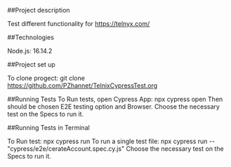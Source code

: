 ##Project description

Test different functionality for https://telnyx.com/

##Technologies

Node.js: 16.14.2

##Project set up 

To clone progect:  git clone https://github.com/PZhannet/TelnixCypressTest.org

##Running Tests
To Run tests, open Cypress App: npx cypress open
Then should be chosen E2E testing option and Browser. 
Choose the necessary test on the Specs to run it.

##Running Tests in Terminal

To Run test: npx cypress run
To run a single test file: npx cypress run -- "cypress/e2e/cerateAccount.spec.cy.js"
Choose the necessary test on the Specs to run it.